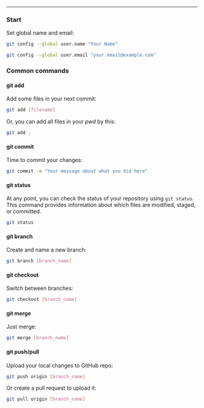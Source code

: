 ----

### Start
Set global name and email:
```sh
git config --global user.name "Your Name"
```

```sh
git config --global user.email "your.email@example.com"
```

### Common commands
#### git add
Add some files in your next commit:
```sh
git add [filename]
```
Or, you can add all files in your *pwd* by this:
```sh
git add .
```

#### git commit
Time to commit your changes:
```sh
git commit -m "Your message about what you did here"
```

#### git status
At any point, you can check the status of your repository using `git status`. This command provides information about which files are modified, staged, or committed.
```sh
git status
```

#### git branch
Create and name a new branch:
```sh
git branch [branch_name]
```

#### git checkout
Switch between branches:
```sh
git checkout [branch_name]
```

#### git merge
Just merge:
```sh
git merge [branch_name]
```

#### git push/pull
Upload your local changes to GitHub repo:
```sh
git push origin [branch_name]
```
Or create a pull request to upload it:
```sh
git pull origin [branch_name]
```
